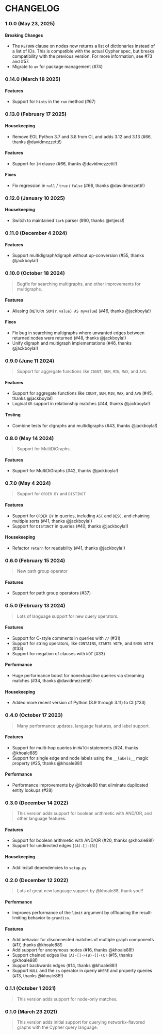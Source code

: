 # CHANGELOG

### **1.0.0** (May 23, 2025)

#### Breaking Changes

-   The `RETURN` clause on nodes now returns a list of dictionaries instead of a list of IDs. This is compatible with the actual Cypher spec, but breaks compatibility with the previous version. For more information, see #73 and #57.
-   Migrate to `uv` for package management (#74)

### **0.14.0** (March 18 2025)

#### Features

-   Support for `hints` in the `run` method (#67)

### **0.13.0** (February 17 2025)

#### Housekeeping

-   Remove EOL Python 3.7 and 3.8 from CI, and adds 3.12 and 3.13 (#66, thanks @davidmezzetti!)

#### Features

-   Support for `IN` clause (#66, thanks @davidmezzetti!)

#### Fixes

-   Fix regression in `null` / `true` / `false` (#66, thanks @davidmezzetti!)

### **0.12.0** (January 10 2025)

#### Housekeeping

-   Switch to maintained `lark` parser (#60, thanks @ntjess!)

### **0.11.0** (December 4 2024)

#### Features

-   Support multidigraph/digraph without up-conversion (#55, thanks @jackboyla!)

### **0.10.0** (October 18 2024)

> Bugfix for searching multigraphs, and other improvements for multigraphs.

#### Features

-   Aliasing (`RETURN SUM(r.value) AS myvalue`) (#46, thanks @jackboyla!)

#### Fixes

-   Fix bug in searching multigraphs where unwanted edges between returned nodes were returned (#48, thanks @jackboyla!)
-   Unify digraph and multigraph implementations (#46, thanks @jackboyla!)

### **0.9.0** (June 11 2024)

> Support for aggregate functions like `COUNT`, `SUM`, `MIN`, `MAX`, and `AVG`.

#### Features

-   Support for aggregate functions like `COUNT`, `SUM`, `MIN`, `MAX`, and `AVG` (#45, thanks @jackboyla!)
-   Logical `OR` support in relationship matches (#44, thanks @jackboyla!)

#### Testing

-   Combine tests for digraphs and multidigraphs (#43, thanks @jackboyla!)

### **0.8.0** (May 14 2024)

> Support for MultiDiGraphs.

#### Features

-   Support for MultiDiGraphs (#42, thanks @jackboyla!)

### **0.7.0** (May 4 2024)

> Support for `ORDER BY` and `DISTINCT`

#### Features

-   Support for `ORDER BY` in queries, including `ASC` and `DESC`, and chaining multiple sorts (#41, thanks @jackboyla!)
-   Support for `DISTINCT` in queries (#40, thanks @jackboyla!)

#### Housekeeping

-   Refactor `return` for readability (#41, thanks @jackboyla!)

### **0.6.0** (February 15 2024)

> New path group operator

#### Features

-   Support for path group operators (#37)

### **0.5.0** (February 13 2024)

> Lots of language support for new query operators.

#### Features

-   Support for C-style comments in queries with `//` (#31)
-   Support for string operators, like `CONTAINS`, `STARTS WITH`, and `ENDS WITH` (#33)
-   Support for negation of clauses with `NOT` (#33)

#### Performance

-   Huge performance boost for nonexhaustive queries via streaming matches (#34, thanks @davidmezzetti!)

#### Housekeeping

-   Added more recent version of Python (3.9 through 3.11) to CI (#33)

### **0.4.0** (October 17 2023)

> Many performance updates, language features, and label support.

#### Features

-   Support for multi-hop queries in `MATCH` statements (#24, thanks @khoale88!)
-   Support for single edge and node labels using the `__labels__` magic property (#25, thanks @khoale88!)

#### Performance

-   Performance improvements by @khoale88 that eliminate duplicated entity lookups (#28)

### **0.3.0** (December 14 2022)

> This version adds support for boolean arithmetic with AND/OR, and other language features.

#### Features

-   Support for boolean arithmetic with AND/OR (#20, thanks @khoale88!)
-   Support for undirected edges (`(A)-[]-(B)`)

#### Housekeeping

-   Add install dependencies to `setup.py`

### **0.2.0** (December 12 2022)

> Lots of great new language support by @khoale88, thank you!!

#### Performance

-   Improves performance of the `limit` argument by offloading the result-limiting behavior to `grandiso`.

#### Features

-   Add behavior for disconnected matches of multiple graph components (#17, thanks @khoale88!)
-   Add support for anonymous nodes (#16, thanks @khoale88!)
-   Support chained edges like `(A)-[]->(B)-[]-(C)` (#15, thanks @khoale88!)
-   Support backwards edges (#14, thanks @khoale88!)
-   Support `NULL` and the `is` operator in queriy `WHERE` and property queries (#13, thanks @khoale88!)

### **0.1.1** (October 1 2021)

> This version adds support for node-only matches.

### **0.1.0** (March 23 2021)

> This version adds initial support for querying networkx-flavored graphs with the Cypher query language.
